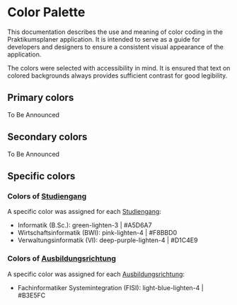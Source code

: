 # Color Palette

This documentation describes the use and meaning of color coding in the Praktikumsplaner application. 
It is intended to serve as a guide for developers and designers to ensure a consistent visual appearance of the application.

The colors were selected with accessibility in mind. 
It is ensured that text on colored backgrounds always provides sufficient contrast for good legibility.

## Primary colors
To Be Announced

## Secondary colors
To Be Announced

## Specific colors

### Colors of [Studiengang](../../../glossary.md#studentin)
A specific color was assigned for each [Studiengang](../../../glossary.md#studentin):

- Informatik (B.Sc.): green-lighten-3 | #A5D6A7 
- Wirtschaftsinformatik (BWI): pink-lighten-4 | #F8BBD0
- Verwaltungsinformatik (VI): deep-purple-lighten-4 | #D1C4E9

### Colors of [Ausbildungsrichtung](../../../glossary.md#auszubildende)
A specific color was assigned for each [Ausbildungsrichtung](../../../glossary.md#auszubildende):

- Fachinformatiker Systemintegration (FISI): light-blue-lighten-4 | #B3E5FC